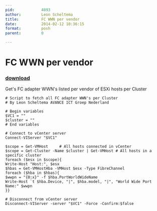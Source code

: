 ```yaml
---
pid:            4893
author:         Leon Scheltema
title:          FC WWN per vendor
date:           2014-02-12 10:36:15
format:         posh
parent:         0

---
```


# FC WWN per vendor

### [download](//scripts/4893.ps1)

Get's FC adapter WWN's listed per vendor of ESXi hosts per Cluster

```posh
# Script to fetch all FC adapter WWN's per Cluster
# By Leon Scheltema AVANCE ICT Groep Nederland

# Begin variables
$VC1 = ""
$cluster = ""
# End variables

# Connect to vCenter server
Connect-VIServer "$VC1"

$scope = Get-VMHost     # All hosts connected in vCenter
$scope = Get-Cluster -Name $cluster | Get-VMHost # All hosts in a specific cluster
foreach ($esx in $scope){
Write-Host "Host:", $esx
$hbas = Get-VMHostHba -VMHost $esx -Type FibreChannel
foreach ($hba in $hbas){
$wwpn = "{0:x}" -f $hba.PortWorldWideName
Write-Host `t $hba.Device, "|", $hba.model, "|", "World Wide Port Name:" $wwpn
}}

# Disconnect from vCenter server
Disconnect-VIServer -server "$VC1" -Force -Confirm:$false
```
